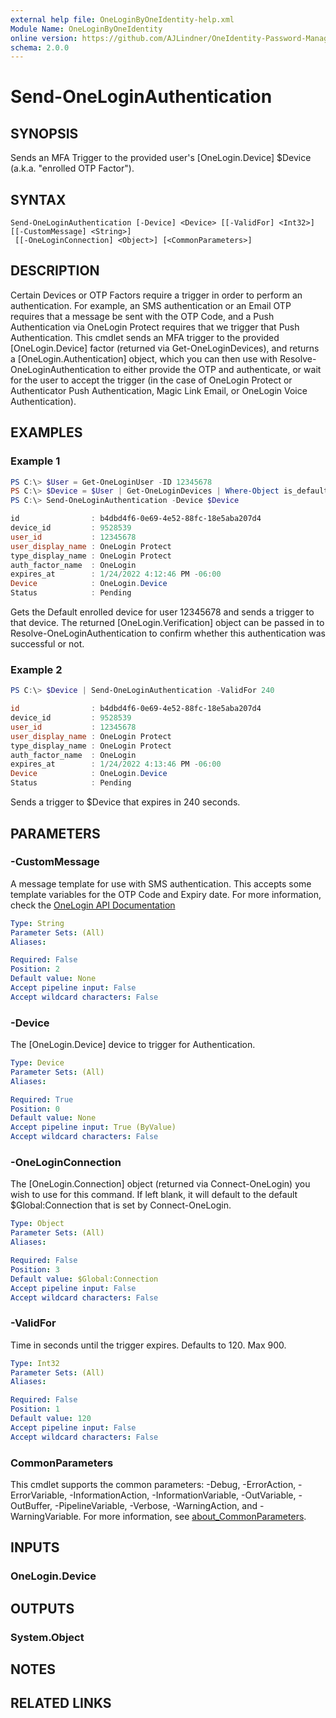 ```yaml
---
external help file: OneLoginByOneIdentity-help.xml
Module Name: OneLoginByOneIdentity
online version: https://github.com/AJLindner/OneIdentity-Password-Manager-OneLogin-Integration/blob/master/Docs/Send-OneLoginAuthentication.md
schema: 2.0.0
---
```


# Send-OneLoginAuthentication

## SYNOPSIS
Sends an MFA Trigger to the provided user's [OneLogin.Device] $Device (a.k.a. "enrolled OTP Factor").

## SYNTAX

```
Send-OneLoginAuthentication [-Device] <Device> [[-ValidFor] <Int32>] [[-CustomMessage] <String>]
 [[-OneLoginConnection] <Object>] [<CommonParameters>]
```

## DESCRIPTION
Certain Devices or OTP Factors require a trigger in order to perform an authentication. For example, an SMS authentication or an Email OTP requires that a message be sent with the OTP Code, and a Push Authentication via OneLogin Protect requires that we trigger that Push Authentication. This cmdlet sends an MFA trigger to the provided [OneLogin.Device] factor (returned via Get-OneLoginDevices), and returns a [OneLogin.Authentication] object, which you can then use with Resolve-OneLoginAuthentication to either provide the OTP and authenticate, or wait for the user to accept the trigger (in the case of OneLogin Protect or Authenticator Push Authentication, Magic Link Email, or OneLogin Voice Authentication).

## EXAMPLES

### Example 1
```powershell
PS C:\> $User = Get-OneLoginUser -ID 12345678
PS C:\> $Device = $User | Get-OneLoginDevices | Where-Object is_default
PS C:\> Send-OneLoginAuthentication -Device $Device

id                : b4dbd4f6-0e69-4e52-88fc-18e5aba207d4
device_id         : 9528539
user_id           : 12345678
user_display_name : OneLogin Protect
type_display_name : OneLogin Protect
auth_factor_name  : OneLogin
expires_at        : 1/24/2022 4:12:46 PM -06:00
Device            : OneLogin.Device
Status            : Pending
```

Gets the Default enrolled device for user 12345678 and sends a trigger to that device. The returned [OneLogin.Verification] object can be passed in to Resolve-OneLoginAuthentication to confirm whether this authentication was successful or not.

### Example 2
```powershell
PS C:\> $Device | Send-OneLoginAuthentication -ValidFor 240

id                : b4dbd4f6-0e69-4e52-88fc-18e5aba207d4
device_id         : 9528539
user_id           : 12345678
user_display_name : OneLogin Protect
type_display_name : OneLogin Protect
auth_factor_name  : OneLogin
expires_at        : 1/24/2022 4:13:46 PM -06:00
Device            : OneLogin.Device
Status            : Pending
```

Sends a trigger to $Device that expires in 240 seconds.

## PARAMETERS

### -CustomMessage
A message template for use with SMS authentication. This accepts some template variables for the OTP Code and Expiry date. For more information, check the [OneLogin API Documentation](https://developers.onelogin.com/api-docs/2/multi-factor-authentication/activate-factor)

```yaml
Type: String
Parameter Sets: (All)
Aliases:

Required: False
Position: 2
Default value: None
Accept pipeline input: False
Accept wildcard characters: False
```

### -Device
The [OneLogin.Device] device to trigger for Authentication.

```yaml
Type: Device
Parameter Sets: (All)
Aliases:

Required: True
Position: 0
Default value: None
Accept pipeline input: True (ByValue)
Accept wildcard characters: False
```

### -OneLoginConnection
The [OneLogin.Connection] object (returned via Connect-OneLogin) you wish to use for this command. If left blank, it will default to the default $Global:Connection that is set by Connect-OneLogin.

```yaml
Type: Object
Parameter Sets: (All)
Aliases:

Required: False
Position: 3
Default value: $Global:Connection
Accept pipeline input: False
Accept wildcard characters: False
```

### -ValidFor
Time in seconds until the trigger expires. Defaults to 120. Max 900.

```yaml
Type: Int32
Parameter Sets: (All)
Aliases:

Required: False
Position: 1
Default value: 120
Accept pipeline input: False
Accept wildcard characters: False
```

### CommonParameters
This cmdlet supports the common parameters: -Debug, -ErrorAction, -ErrorVariable, -InformationAction, -InformationVariable, -OutVariable, -OutBuffer, -PipelineVariable, -Verbose, -WarningAction, and -WarningVariable. For more information, see [about_CommonParameters](http://go.microsoft.com/fwlink/?LinkID=113216).

## INPUTS

### OneLogin.Device

## OUTPUTS

### System.Object
## NOTES

## RELATED LINKS
